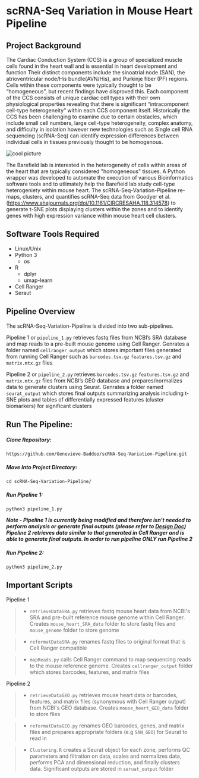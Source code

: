 # scRNA-Seq Variation in Mouse Heart Pipeline


## Project Background 

The Cardiac Conduction System (CCS) is a group of specialized muscle cells found in the heart wall and is essential in heart development and function Their distinct components include the sinoatrial node (SAN), the atrioventricular node/His bundle(AVN/His), and Purkinje fiber (PF) regions. Cells within these components were typically thought to be “homogeneous”, but recent findings have disproved this. Each component of the CCS consists of unique cardiac cell types with their own physiological properties revealing that there is significant “intracomponent cell-type heterogeneity“ within each CCS component itself. Historically the CCS has been challenging to examine due to certain obstacles, which include small cell numbers, large cell-type heterogeneity, complex anatomy, and difficulty in isolation however new technologies such as Single cell RNA sequencing (scRNA-Seq) can identify expression differences between individual cells in tissues previously thought to be homogenous.

![cool picture](https://www.ahajournals.org/cms/asset/f9188658-d8cb-4b61-8742-894c27847acc/379ga1.jpg)

The Barefield lab is interested in the heterogeneity of cells within areas of the heart that are typically considered "homogeneous" tissues. A Python wrapper was developed to automate the execution of various Bioinformatics software tools and to utlimately help the Barefield lab study cell-type heterogeniety within mouse heart. The scRNA-Seq-Variation-Pipeline re-maps, clusters, and quantifies scRNA-Seq data from Goodyer et al. (https://www.ahajournals.org/doi/10.1161/CIRCRESAHA.118.314578) to generate t-SNE plots displaying clusters within the zones and to identify genes with high expression variance within mouse heart cell clusters.


## Software Tools Required

* Linux/Unix
* Python 3
    * os
* R
   * dplyr
   * umap-learn 
* Cell Ranger
* Seraut

## Pipeline Overview

The scRNA-Seq-Variation-Pipeline is divided into two sub-pipelines. 

Pipeline 1 or `pipeline_1.py` retrieves fastq files from NCBI’s SRA database and map reads to a pre-built mouse genome using Cell Ranger. Genrates a folder named `cellranger_output` which stores important files generated from running Cell Ranger such as `barcodes.tsv.gz` `features.tsv.gz` and `matrix.mtx.gz` files

Pipeline 2 or `pipeline_2.py` retrieves `barcodes.tsv.gz` `features.tsv.gz` and `matrix.mtx.gz` files from NCBI’s GEO database and prepares/normalizes data to generate clusters using Seurat. Genrates a folder named `seurat_output` which stores final outputs summarizing analysis including t-SNE plots and tables of differentially expressed features (cluster biomarkers) for significant clusters 

## Run The Pipeline: 

<h5> Clone Repository: </h5> 

`https://github.com/Genevieve-Baddoo/scRNA-Seq-Variation-Pipeline.git`

<h5> Move Into Project Directory: </h5>

`cd scRNA-Seq-Variation-Pipeline/`

<h5> Run Pipeline 1: </h5>

`python3 pipeline_1.py`

***Note - Pipeline 1 is currently being modified and therefore isn't needed to perform analysis or generate final outputs (please refer to [Design Doc](https://github.com/Genevieve-Baddoo/scRNA-Seq-Variation-Pipeline/blob/main/DesignDocument.md)) Pipeline 2 retrieves data similar to that generated in Cell Ranger and is able to generate final outputs. In order to run pipeline ONLY run Pipeline 2***

<h5> Run Pipeline 2: </h5>

`python3 pipeline_2.py`


## Important Scripts 

Pipeline 1 
>* `retrieveDataSRA.py`
>retrieves fastq mouse heart data from NCBI's SRA and pre-built reference mouse genome within Cell Ranger. Creates `mouse_heart_SRA_data` folder to store fastq files and `mouse_genome` folder to store genome 

>* `reformatDataSRA.py`
>renames fastq files to original format that is Cell Ranger compatible 

>* `mapReads.py`
 >calls Cell Ranger command to map sequencing reads to the mouse reference genome. Creates `cellranger_output` folder which stores barcodes, features, and matrix files 

Pipeline 2
>* `retrieveDataGEO.py`
>retrieves mouse heart data or barcodes, features, and matrix files (synonymous with Cell Ranger output) from NCBI's GEO database. Creates `mouse_heart_GEO_data` folder to store files 
 
>* `reformatDataGEO.py`
>renames GEO barcodes, genes, and matrix files and prepares appropriate folders (e.g `SAN_GEO`) for Seurat to read in
 
>* `Clustering.R`
>creates a Seurat object for each zone, performs QC parameters and filtration on data, scales and normalizes data, performs PCA and dimensional reduction, and finally clusters data. Significant outputs are stored in `seruat_output` folder 
